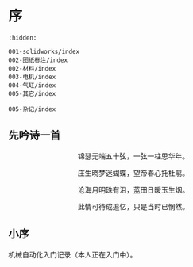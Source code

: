 # 序

```{toctree}
:hidden:

001-solidworks/index
002-图纸标注/index
002-材料/index
003-电机/index
004-气缸/index
005-其它/index

005-杂记/index

```

## 先吟诗一首
<p align="center">锦瑟无端五十弦，一弦一柱思华年。</p>
<p align="center">庄生晓梦迷蝴蝶，望帝春心托杜鹃。</p>
<p align="center">沧海月明珠有泪，蓝田日暖玉生烟。</p>
<p align="center">此情可待成追忆，只是当时已惘然。</p>

## 小序

机械自动化入门记录（本人正在入门中）。